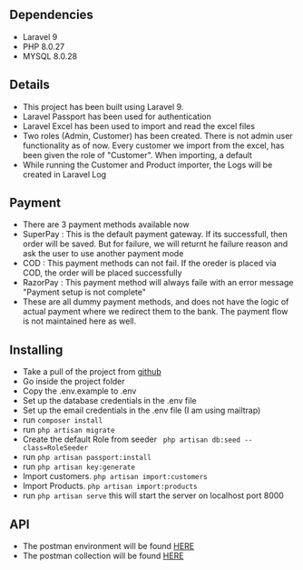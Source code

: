 ## Dependencies
- Laravel 9
- PHP 8.0.27
- MYSQL 8.0.28

## Details
- This project has been built using Laravel 9. 
- Laravel Passport has been used for authentication
- Laravel Excel has been used to import and read the excel files
- Two roles (Admin, Customer) has been created. There is not admin user functionality as of now. Every customer we import from the excel, has been given the role of "Customer". When importing, a default
- While running the Customer and Product importer, the Logs will be created in Laravel Log

## Payment
- There are 3 payment methods available now
- SuperPay : This is the default payment gateway. If its successfull, then order will be saved. But for failure, we will returnt he failure reason and ask the user to use another payment mode
- COD : This payment methods can not fail. If the oreder is placed via COD, the order will be placed successfully
- RazorPay : This payment method will always faile with an error message "Payment setup is not complete"
- These are all dummy payment methods, and does not have the logic of actual payment where we redirect them to the bank. The payment flow is not maintained here as well.



## Installing
- Take a pull of the project from [github](https://github.com/pallabmandal/testorder)
- Go inside the project folder
- Copy the .env.example to .env
- Set up the database credentials in the .env file
- Set up the email credentials in the .env file (I am using mailtrap)
- run ``` composer install ```
- run ``` php artisan migrate ```
- Create the default Role from seeder ```  php artisan db:seed --class=RoleSeeder  ```
- run ``` php artisan passport:install ```
- run ``` php artisan key:generate ```
- Import customers. ``` php artisan import:customers ```
- Import Products. ``` php artisan import:products ```
- run ``` php artisan serve ``` this will start the server on localhost port 8000

## API
- The postman environment will be found [HERE](https://drive.google.com/file/d/19f3VsGaMlOGzpSiOxBp5Tbv84qHaNH-p/view?usp=sharing)
- The postman collection will be found [HERE](https://drive.google.com/file/d/1n8rla8jHysxUbRjrtKqBpP7oj2qXr5Jt/view?usp=sharing)

